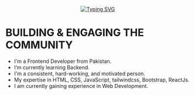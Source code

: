 <div align="center"> <a href="https://git.io/typing-svg"> <img src="https://readme-typing-svg.demolab.com?font=Poppins&weight=600&size=25&pause=500&color=FD9B0F&center=true&width=435&lines=Hi%2C+I'm+Arisha+Sattar+%F0%9F%92%AB;Passionate+Frontend+Developer+%F0%9F%91%A9%F0%9F%8F%BB%E2%80%8D%F0%9F%92%BB" alt="Typing SVG" /> </a> </div>
  
# BUILDING & ENGAGING THE COMMUNITY

- I'm a Frontend Developer from Pakistan.
- I’m currently learning Backend.
- I'm a consistent, hard-working, and motivated person.
- My expertise in HTML, CSS, JavaScript, tailwindcss, Bootstrap, ReactJs.
- I am currently gaining experience in Web Development.
